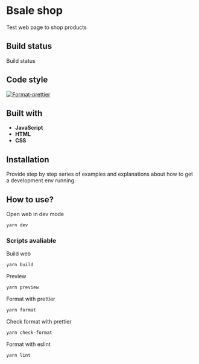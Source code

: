 # Bsale shop

Test web page to shop products

## Build status

Build status

## Code style

[![Format-prettier](https://github.com/thewomins/frontend-bsale/actions/workflows/auto-format-prettier.yaml/badge.svg)](https://github.com/thewomins/frontend-bsale/actions/workflows/auto-format-prettier.yaml)

## Built with

- **JavaScript**
- **HTML**
- **CSS**

## Installation

Provide step by step series of examples and explanations about how to get a development env running.

## How to use?

Open web in dev mode

```bash
yarn dev
```

### Scripts avaliable

Build web

```bash
yarn build
```

Preview

```bash
yarn preview
```

Format with prettier

```bash
yarn format
```

Check format with prettier

```bash
yarn check-format
```

Format with eslint

```bash
yarn lint
```
